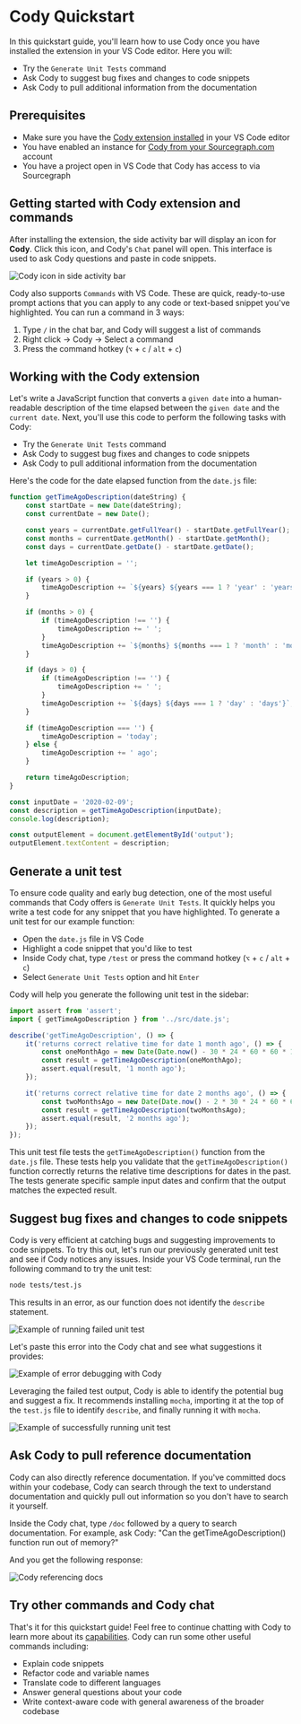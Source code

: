 # Cody Quickstart

<p class="subtitle">In this quickstart guide, you'll learn how to use Cody once you have installed the extension in your VS Code editor. Here you will:</p>

- Try the `Generate Unit Tests` command
- Ask Cody to suggest bug fixes and changes to code snippets
- Ask Cody to pull additional information from the documentation

## Prerequisites

- Make sure you have the [Cody extension installed](overview/install-vscode.md) in your VS Code editor
- You have enabled an instance for [Cody from your Sourcegraph.com](overview/cody-with-sourcegraph.md) account
- You have a project open in VS Code that Cody has access to via Sourcegraph

## Getting started with Cody extension and commands

After installing the extension, the side activity bar will display an icon for **Cody**. Click this icon, and Cody's `Chat` panel will open. This interface is used to ask Cody questions and paste in code snippets.

![Cody icon in side activity bar ](https://storage.googleapis.com/sourcegraph-assets/Docs/cody-quickstart/cody-icon.png)

Cody also supports `Commands` with VS Code. These are quick, ready-to-use prompt actions that you can apply to any code or text-based snippet you've highlighted. You can run a command in 3 ways:

1. Type `/` in the chat bar, and Cody will suggest a list of commands
2. Right click -> Cody -> Select a command
3. Press the command hotkey (`⌥` + `c` / `alt` + `c`)

## Working with the Cody extension

Let's write a JavaScript function that converts a `given date` into a human-readable description of the time elapsed between the `given date` and the `current date`. Next, you'll use this code to perform the following tasks with Cody:

- Try the `Generate Unit Tests` command
- Ask Cody to suggest bug fixes and changes to code snippets
- Ask Cody to pull additional information from the documentation

Here's the code for the date elapsed function from the `date.js` file:

```js
function getTimeAgoDescription(dateString) {
	const startDate = new Date(dateString);
	const currentDate = new Date();

	const years = currentDate.getFullYear() - startDate.getFullYear();
	const months = currentDate.getMonth() - startDate.getMonth();
	const days = currentDate.getDate() - startDate.getDate();

	let timeAgoDescription = '';

	if (years > 0) {
		timeAgoDescription += `${years} ${years === 1 ? 'year' : 'years'}`;
	}

	if (months > 0) {
		if (timeAgoDescription !== '') {
			timeAgoDescription += ' ';
		}
		timeAgoDescription += `${months} ${months === 1 ? 'month' : 'months'}`;
	}

	if (days > 0) {
		if (timeAgoDescription !== '') {
			timeAgoDescription += ' ';
		}
		timeAgoDescription += `${days} ${days === 1 ? 'day' : 'days'}`;
	}

	if (timeAgoDescription === '') {
		timeAgoDescription = 'today';
	} else {
		timeAgoDescription += ' ago';
	}

	return timeAgoDescription;
}

const inputDate = '2020-02-09';
const description = getTimeAgoDescription(inputDate);
console.log(description);

const outputElement = document.getElementById('output');
outputElement.textContent = description;
```

## Generate a unit test

To ensure code quality and early bug detection, one of the most useful commands that Cody offers is `Generate Unit Tests`. It quickly helps you write a test code for any snippet that you have highlighted. To generate a unit test for our example function:

- Open the `date.js` file in VS Code
- Highlight a code snippet that you'd like to test
- Inside Cody chat, type `/test` or press the command hotkey (`⌥` + `c` / `alt` + `c`)
- Select `Generate Unit Tests` option and hit `Enter`

Cody will help you generate the following unit test in the sidebar:

```js
import assert from 'assert';
import { getTimeAgoDescription } from '../src/date.js';

describe('getTimeAgoDescription', () => {
	it('returns correct relative time for date 1 month ago', () => {
		const oneMonthAgo = new Date(Date.now() - 30 * 24 * 60 * 60 * 1000).toISOString().split('T')[0];
		const result = getTimeAgoDescription(oneMonthAgo);
		assert.equal(result, '1 month ago');
	});

	it('returns correct relative time for date 2 months ago', () => {
		const twoMonthsAgo = new Date(Date.now() - 2 * 30 * 24 * 60 * 60 * 1000).toISOString().split('T')[0];
		const result = getTimeAgoDescription(twoMonthsAgo);
		assert.equal(result, '2 months ago');
	});
});

```

This unit test file tests the `getTimeAgoDescription()` function from the `date.js` file. These tests help you validate that the `getTimeAgoDescription()` function correctly returns the relative time descriptions for dates in the past. The tests generate specific sample input dates and confirm that the output matches the expected result.

## Suggest bug fixes and changes to code snippets

Cody is very efficient at catching bugs and suggesting improvements to code snippets. To try this out, let's run our previously generated unit test and see if Cody notices any issues. Inside your VS Code terminal, run the following command to try the unit test:

```bash
node tests/test.js
```

This results in an error, as our function does not identify the `describe` statement.

![Example of running failed unit test ](https://storage.googleapis.com/sourcegraph-assets/Docs/cody-quickstart/unit-test-fail.png)

Let's paste this error into the Cody chat and see what suggestions it provides:

![Example of error debugging with Cody ](https://storage.googleapis.com/sourcegraph-assets/Docs/cody-quickstart/debug-with-cody.png)

Leveraging the failed test output, Cody is able to identify the potential bug and suggest a fix. It recommends installing `mocha`, importing it at the top of the `test.js` file to identify `describe`, and finally running it with `mocha`.

![Example of successfully running unit test ](https://storage.googleapis.com/sourcegraph-assets/Docs/cody-quickstart/passed-tests.png)

## Ask Cody to pull reference documentation

Cody can also directly reference documentation. If you've committed docs within your codebase, Cody can search through the text to understand documentation and quickly pull out information so you don't have to search it yourself.

Inside the Cody chat, type `/doc` followed by a query to search documentation. For example, ask Cody: "Can the getTimeAgoDescription() function run out of memory?"

And you get the following response:

![Cody referencing docs ](https://storage.googleapis.com/sourcegraph-assets/Docs/cody-quickstart/get-ref-docs.png)

## Try other commands and Cody chat

That's it for this quickstart guide! Feel free to continue chatting with Cody to learn more about its [capabilities](capabilities.md). Cody can run some other useful commands including:

- Explain code snippets
- Refactor code and variable names
- Translate code to different languages
- Answer general questions about your code
- Write context-aware code with general awareness of the broader codebase

[cody-with-sourcegraph]: overview//cody-with-sourcegraph.md
